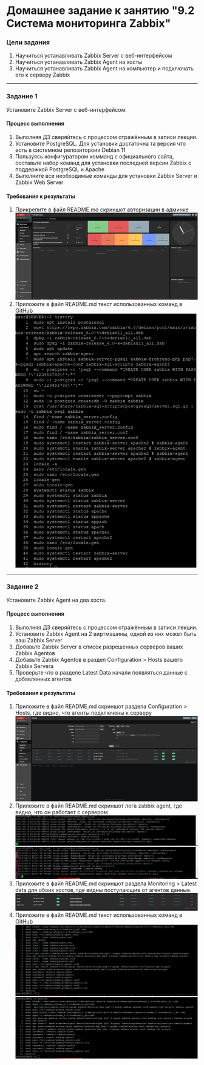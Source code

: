 # Домашнее задание к занятию "9.2 Система мониторинга Zabbix"

### Цели задания
1. Научиться устанавливать Zabbix Server c веб-интерфейсом
2. Научиться устанавливать Zabbix Agent на хосты
3. Научиться устанавливать Zabbix Agent на компьютер и подключать его к серверу Zabbix
---

### Задание 1
Установите Zabbix Server с веб-интерфейсом.

#### Процесс выполнения
1. Выполняя ДЗ сверяйтесь с процессом отражённым в записи лекции.
2. Установите PostgreSQL. Для установки достаточна та версия что есть в системном репозитороии Debian 11
3. Пользуясь конфигуратором комманд с официального сайта, составьте набор команд для установки последней версии Zabbix с поддержкой PostgreSQL и Apache
4. Выполните все необходимые команды для установки Zabbix Server и Zabbix Web Server

#### Требования к результаты
1. Прикрепите в файл README.md скриншот авторизации в админке
![1](./img/9-2_авторизация.png)
2. Приложите в файл README.md текст использованных команд в GitHub
![2](./img/9-2_server-history.png)
---

### Задание 2
Установите Zabbix Agent на два хоста.

#### Процесс выполнения
1. Выполняя ДЗ сверяйтесь с процессом отражённым в записи лекции.
2. Установите Zabbix Agent на 2 виртмашины, одной из них может быть ваш Zabbix Server
3. Добавьте Zabbix Server в список разрешенных серверов ваших Zabbix Agentов
4. Добавьте Zabbix Agentов в раздел Configuration > Hosts вашего Zabbix Servera
5. Проверьте что в разделе Latest Data начали появляться данные с добавленных агентов

#### Требования к результаты
1. Приложите в файл README.md скриншот раздела Configuration > Hosts, где видно, что агенты подключены к серверу
![3](./img/9-2_Configuration-Hosts.png)
2. Приложите в файл README.md скриншот лога zabbix agent, где видно, что он работает с сервером
![4](./img/9-2_client1-log.png)
![5](./img/9-2_client2-log.png)
3. Приложите в файл README.md скриншот раздела Monitoring > Latest data для обоих хостов, где видны поступающие от агентов данные.
![6](./img/9-2_host.png)
4. Приложите в файл README.md текст использованных команд в GitHub
![7](./img/9-2_client1-history.png)
![8](./img/9-2_client2-history.png)
